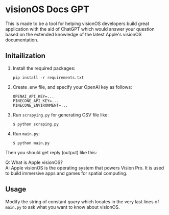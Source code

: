# visionOS Docs GPT

This is made to be a tool for helping visionOS developers build great application with the aid of ChatGPT which would answer your question based on the extended knowledge of the latest Apple's visionOS documentation.

## Initailization

1. Install the required packages:

    ```
    pip install -r requirements.txt
    ```

2. Create .env file, and specify your OpenAI key as follows:

    ```
    OPENAI_API_KEY=...
    PINECONE_API_KEY=...
    PINECONE_ENVIRONMENT=...
    ```

3. Run `scrapying.py` for generating CSV file like:

    ```
    $ python scraping.py
    ```

4. Run `main.py`:

    ```
    $ python main.py
    ```

Then you should get reply (output) like this:

 Q: What is Apple visionOS? <br/>
 A: Apple visionOS is the operating system that powers Vision Pro. It is used to build immersive apps and games for spatial computing.

## Usage

Modify the string of constant *query* which locates in the very last lines of `main.py` to ask what you want to know about visionOS.